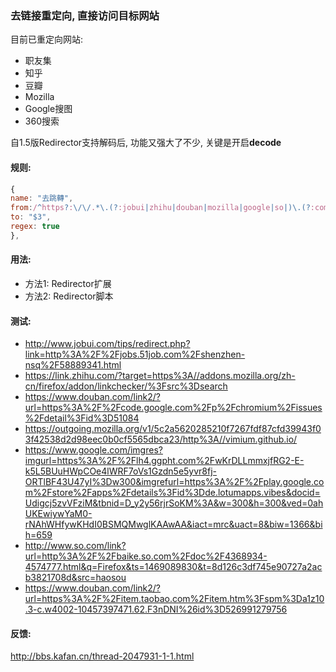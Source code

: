 ### 去链接重定向, 直接访问目标网站

目前已重定向网站:
- 职友集
- 知乎
- 豆瓣
- Mozilla
- Google搜图
- 360搜索

自1.5版Redirector支持解码后, 功能又强大了不少, 关键是开启**decode**

#### 规则:

```javascript
{
name: "去跳轉",
from:/^https?:\/\/.*\.(?:jobui|zhihu|douban|mozilla|google|so|)\.(?:com|org|)\/(.*(\?link|\?target|\?url|\?imgurl)=)?(http[^&]+).*/i,
to: "$3",
regex: true
},
```

#### 用法: 
- 方法1: Redirector扩展
- 方法2: Redirector脚本

#### 测试:
- http://www.jobui.com/tips/redirect.php?link=http%3A%2F%2Fjobs.51job.com%2Fshenzhen-nsq%2F58889341.html
- https://link.zhihu.com/?target=https%3A//addons.mozilla.org/zh-cn/firefox/addon/linkchecker/%3Fsrc%3Dsearch
- https://www.douban.com/link2/?url=https%3A%2F%2Fcode.google.com%2Fp%2Fchromium%2Fissues%2Fdetail%3Fid%3D51084
- https://outgoing.mozilla.org/v1/5c2a5620285210f7267fdf87cfd39943f03f42538d2d98eec0b0cf5565dbca23/http%3A//vimium.github.io/
- https://www.google.com/imgres?imgurl=https%3A%2F%2Flh4.ggpht.com%2FwKrDLLmmxjfRG2-E-k5L5BUuHWpCOe4lWRF7oVs1Gzdn5e5yvr8fj-ORTlBF43U47yI%3Dw300&imgrefurl=https%3A%2F%2Fplay.google.com%2Fstore%2Fapps%2Fdetails%3Fid%3Dde.lotumapps.vibes&docid=Udigcj5zvVFziM&tbnid=D_y2y56rjrSoKM%3A&w=300&h=300&ved=0ahUKEwiywYaM0-rNAhWHfywKHdI0BSMQMwglKAAwAA&iact=mrc&uact=8&biw=1366&bih=659
- http://www.so.com/link?url=http%3A%2F%2Fbaike.so.com%2Fdoc%2F4368934-4574777.html&q=Firefox&ts=1469089830&t=8d126c3df745e90727a2acb3821708d&src=haosou
- https://www.douban.com/link2/?url=https%3A%2F%2Fitem.taobao.com%2Fitem.htm%3Fspm%3Da1z10.3-c.w4002-10457397471.62.F3nDNI%26id%3D526991279756

#### 反馈:
http://bbs.kafan.cn/thread-2047931-1-1.html